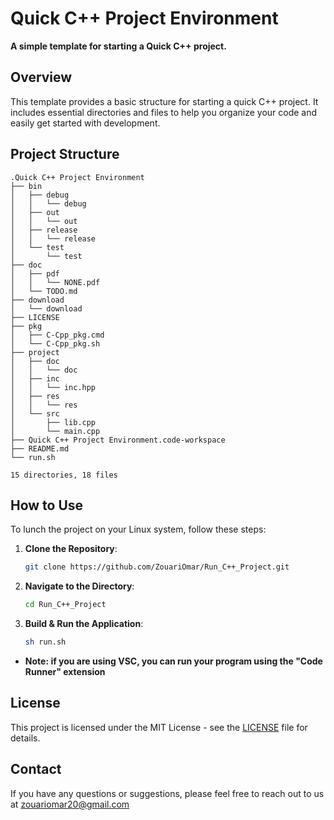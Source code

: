 # Quick C++ Project Environment

**A simple template for starting a Quick C++ project.**

## Overview

This template provides a basic structure for starting a quick C++ project. It includes essential directories and files to help you organize your code and easily get started with development.

## Project Structure

```plaintext
.Quick C++ Project Environment
├── bin
│   ├── debug
│   │   └── debug
│   ├── out
│   │   └── out
│   ├── release
│   │   └── release
│   └── test
│       └── test
├── doc
│   ├── pdf
│   │   └── NONE.pdf
│   └── TODO.md
├── download
│   └── download
├── LICENSE
├── pkg
│   ├── C-Cpp_pkg.cmd
│   └── C-Cpp_pkg.sh
├── project
│   ├── doc
│   │   └── doc
│   ├── inc
│   │   └── inc.hpp
│   ├── res
│   │   └── res
│   └── src
│       ├── lib.cpp
│       └── main.cpp
├── Quick C++ Project Environment.code-workspace
├── README.md
└── run.sh

15 directories, 18 files
```

## How to Use

To lunch the project on your Linux system, follow these steps:

1. **Clone the Repository**:

    ```sh
    git clone https://github.com/ZouariOmar/Run_C++_Project.git
    ```

2. **Navigate to the Directory**:

    ```sh
    cd Run_C++_Project
    ```

3. **Build & Run the Application**:

    ```sh
    sh run.sh
    ```

- **Note: if you are using VSC, you can run your program using the "Code Runner" extension**

## License

This project is licensed under the MIT License - see the [LICENSE](LICENSE) file for details.

## Contact

If you have any questions or suggestions, please feel free to reach out to us at [zouariomar20@gmail.com](mailto:zouariomar20@gmail.com)
